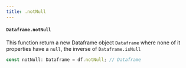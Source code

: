 ```yaml
---
title: .notNull
---
```


#### `Dataframe.notNull`
This function return a new Dataframe object `Dataframe` where none of it properties have a `null`, the inverse of `Dataframe.isNull`

```typescript
const notNull: Dataframe = df.notNull; // Dataframe
```